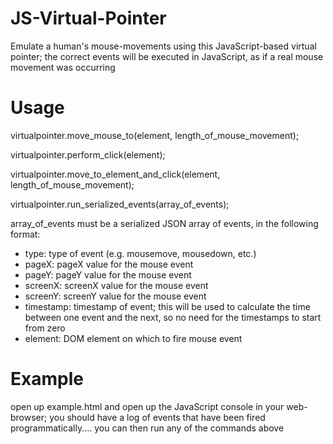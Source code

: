 JS-Virtual-Pointer
==================

Emulate a human's mouse-movements using this JavaScript-based virtual pointer; the correct events will be executed in JavaScript, as if a real mouse movement was occurring

Usage
==================

virtualpointer.move_mouse_to(element, length_of_mouse_movement);

virtualpointer.perform_click(element);

virtualpointer.move_to_element_and_click(element, length_of_mouse_movement);

virtualpointer.run_serialized_events(array_of_events);

array_of_events must be a serialized JSON array of events, in the following format:
- type: type of event (e.g. mousemove, mousedown, etc.)
- pageX: pageX value for the mouse event
- pageY: pageY value for the mouse event
- screenX: screenX value for the mouse event
- screenY: screenY value for the mouse event
- timestamp: timestamp of event; this will be used to calculate the time between one event and the next, so no need for the timestamps to start from zero
- element: DOM element on which to fire mouse event

Example
==================
open up example.html and open up the JavaScript console in your web-browser; you should have a log of events that have been fired programmatically.... you can then run any of the commands above